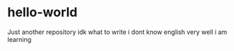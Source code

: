 # hello-world
Just another repository
idk what to write
i dont know english very well
i am learning
